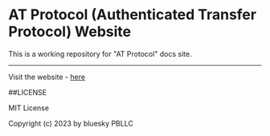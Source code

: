 # AT Protocol (Authenticated Transfer Protocol) Website

This is a working repository for "AT Protocol" docs site.

---

Visit the website - [here](https://atproto.com/docs)

##LICENSE

MIT License

Copyright (c) 2023 by bluesky PBLLC

